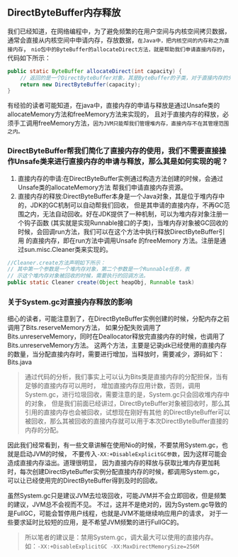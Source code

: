 ## DirectByteBuffer内存释放

我们已经知道，在网络编程中，为了避免频繁的在用户空间与内核空间拷贝数据，
通常会直接从内核空间中申请内存，存放数据，`在Java中，把内核空间的内存称之为直接内存`，
`nio包中的ByteBuffer的allocateDirect方法，就是帮助我们申请直接内存的`，代码如下所示：

```java
public static ByteBuffer allocateDirect(int capacity) {
    // 返回的是一个DirectByteBuffer对象，其是ByteBuffer的子类，对于直接内存的分配，就是在这个类中实现的。
    return new DirectByteBuffer(capacity);
}
```

有经验的读者可能知道，在java中，直接内存的申请与释放是通过Unsafe类的allocateMemory方法和freeMemory方法来实现的，
且对于直接内存的释放，必须手工调用freeMemory方法，`因为JVM只能帮我们管理堆内存，直接内存不在其管理范围之内。`

### DirectByteBuffer帮我们简化了直接内存的使用，我们不需要直接操作Unsafe类来进行直接内存的申请与释放，那么其是如何实现的呢？

1. 直接内存的申请:在DirectByteBuffer实例通过构造方法创建的时候，会通过Unsafe类的allocateMemory方法 帮我们申请直接内存资源。
2. 直接内存的释放:DirectByteBuffer本身是一个Java对象，其是位于堆内存中的，JDK的GC机制可以自动帮我们回收，
但是其申请的直接内存，不再GC范围之内，无法自动回收。好在JDK提供了一种机制，可以为堆内存对象注册一个钩子函数
(其实就是实现Runnable接口的子类)，当堆内存对象被GC回收的时候，会回调run方法，我们可以在这个方法中执行释放DirectByteBuffer引用
的直接内存，即在run方法中调用Unsafe 的freeMemory 方法。注册是通过sun.misc.Cleaner类来实现的。


```java
//Cleaner.create方法声明如下所示：
// 其中第一个参数是一个堆内存对象，第二个参数是一个Runnable任务，表
// 示这个堆内存对象被回收的时候，需要执行的回调方法。
public static Cleaner create(Object heapObj, Runnable task)
```

### 关于System.gc对直接内存释放的影响

细心的读者，可能注意到了，在DirectByteBuffer实例创建的时候，分配内存之前调用了Bits.reserveMemory方法，
如果分配失败调用了Bits.unreserveMemory，同时在Deallocator释放完直接内存的时候，也调用了Bits.unreserveMemory方法。
这两个方法，主要是记录jdk已经使用的直接内存的数量，当分配直接内存时，需要进行增加，当释放时，需要减少，源码如下：Bits.java

>通过代码的分析，我们事实上可以认为Bits类是直接内存的分配担保，当有足够的直接内存可以用时，
增加直接内存应用计数，否则，调用System.gc，进行垃圾回收，需要注意的是，System.gc只会回收堆内存中的对象，
但是我们前面已经讲过，DirectByteBuffer对象被回收时，那么其引用的直接内存也会被回收，试想现在刚好有其他
的DirectByteBuffer可以被回收，那么其被回收的直接内存就可以用于本次DirectByteBuffer直接的内存的分配。

因此我们经常看到，有一些文章讲解在使用Nio的时候，不要禁用System.gc，也就是启动JVM的时候，
不要传入`-XX:+DisableExplicitGC参数`，因为这样可能会造成直接内存溢出。道理很明显，
因为直接内存的释放与获取比堆内存更加耗时，每次创建DirectByteBuffer实例分配直接内存的时候，都调用System.gc，
可以让已经使用完的DirectByteBuffer得到及时的回收。

虽然System.gc只是建议JVM去垃圾回收，可能JVM并不会立即回收，但是频繁的建议，JVM总不会视而不见。
不过，这并不是绝对的，因为System.gc导致的是FullGC，可能会暂停用户线程，也就是JVM不能继续响应用户的请求，
对于一些要求延时比较短的应用，是不希望JVM频繁的进行FullGC的。

>所以笔者的建议是：禁用System.gc，调大最大可以使用的直接内存。如：`-XX:+DisableExplicitGC -XX:MaxDirectMemorySize=256M`